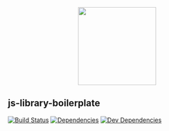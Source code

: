 <div align="center">
  <img align="center" width="180" src="https://franciscohodge.com/project-pages/js-library-boilerplate/images/JSLibraryBoilerplate.png" />
</div>

## js-library-boilerplate

[![Build Status](https://travis-ci.org/hodgef/js-library-boilerplate.svg?branch=master)](https://travis-ci.org/hodgef/js-library-boilerplate)
[![Dependencies](https://img.shields.io/david/hodgef/js-library-boilerplate.svg)]()
[![Dev Dependencies](https://img.shields.io/david/dev/hodgef/js-library-boilerplate.svg)]()

